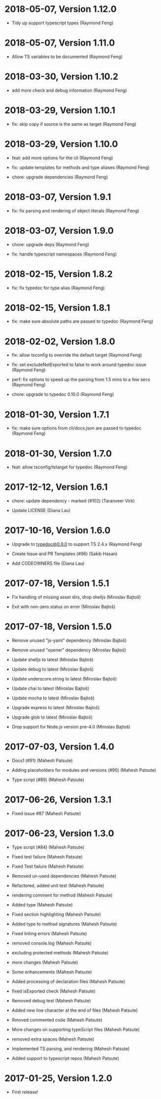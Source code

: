 2018-05-07, Version 1.12.0
==========================

 * Tidy up support typescript types (Raymond Feng)


2018-05-07, Version 1.11.0
==========================

 * Allow TS variables to be documented (Raymond Feng)


2018-03-30, Version 1.10.2
==========================

 * add more check and debug information (Raymond Feng)


2018-03-29, Version 1.10.1
==========================

 * fix: skip copy if source is the same as target (Raymond Feng)


2018-03-29, Version 1.10.0
==========================

 * feat: add more options for the cli (Raymond Feng)

 * fix: update templates for methods and type aliases (Raymond Feng)

 * chore: upgrade dependencies (Raymond Feng)


2018-03-07, Version 1.9.1
=========================

 * fix: fix parsing and rendering of object literals (Raymond Feng)


2018-03-07, Version 1.9.0
=========================

 * chore: upgrade deps (Raymond Feng)

 * fix: handle typescript namespaces (Raymond Feng)


2018-02-15, Version 1.8.2
=========================

 * fix: fix typedoc for type alias (Raymond Feng)


2018-02-15, Version 1.8.1
=========================

 * fix: make sure absolute paths are passed to typedoc (Raymond Feng)


2018-02-02, Version 1.8.0
=========================

 * fix: allow tsconfig to override the default target (Raymond Feng)

 * fix: set excludeNotExported to false to work around typedoc issue (Raymond Feng)

 * perf: fix options to speed up the parsing from 1.5 mins to a few secs (Raymond Feng)

 * chore: upgrade to typedoc 0.10.0 (Raymond Feng)


2018-01-30, Version 1.7.1
=========================

 * fix: make sure options from cli/docs.json are passed to typedoc (Raymond Feng)


2018-01-30, Version 1.7.0
=========================

 * feat: allow tsconfig/tstarget for typedoc (Raymond Feng)


2017-12-12, Version 1.6.1
=========================

 * chore: update dependency - marked (#102) (Taranveer Virk)

 * Update LICENSE (Diana Lau)


2017-10-16, Version 1.6.0
=========================

 * Upgrade to typedoc@0.9.0 to support TS 2.4.x (Raymond Feng)

 * Create Issue and PR Templates (#96) (Sakib Hasan)

 * Add CODEOWNERS file (Diana Lau)


2017-07-18, Version 1.5.1
=========================

 * Fix handling of missing asset dirs, drop shelljs (Miroslav Bajtoš)

 * Exit with non-zero status on error (Miroslav Bajtoš)


2017-07-18, Version 1.5.0
=========================

 * Remove unused "js-yaml" dependency (Miroslav Bajtoš)

 * Remove unused "opener" dependency (Miroslav Bajtoš)

 * Update shelljs to latest (Miroslav Bajtoš)

 * Update debug to latest (Miroslav Bajtoš)

 * Update underscore.string to latest (Miroslav Bajtoš)

 * Update chai to latest (Miroslav Bajtoš)

 * Update mocha to latest (Miroslav Bajtoš)

 * Upgrade express to latest (Miroslav Bajtoš)

 * Upgrade glob to latest (Miroslav Bajtoš)

 * Drop support for Node.js version pre-4.0 (Miroslav Bajtoš)


2017-07-03, Version 1.4.0
=========================

 * Docs1 (#91) (Mahesh Patsute)

 * Adding placeholders for modules and versions (#90) (Mahesh Patsute)

 * Type script (#89) (Mahesh Patsute)


2017-06-26, Version 1.3.1
=========================

 * Fixed issue #87 (Mahesh Patsute)


2017-06-23, Version 1.3.0
=========================

 * Type script (#84) (Mahesh Patsute)

 * Fixed test failure (Mahesh Patsute)

 * Fixed Test failure (Mahesh Patsute)

 * Removed un-used dependencies (Mahesh Patsute)

 * Refactored, added unit test (Mahesh Patsute)

 * rendering comment for method (Mahesh Patsute)

 * Added type (Mahesh Patsute)

 * Fixed section highlighting (Mahesh Patsute)

 * Added type to method signatures (Mahesh Patsute)

 * Fixed linting errors (Mahesh Patsute)

 * removed console.log (Mahesh Patsute)

 * excluding protected methods (Mahesh Patsute)

 * more changes (Mahesh Patsute)

 * Some enhancements (Mahesh Patsute)

 * Added processing of declaration files (Mahesh Patsute)

 * fixed isExported check (Mahesh Patsute)

 * Removed debug test (Mahesh Patsute)

 * Added new line character at the end of files (Mahesh Patsute)

 * Rmoved commented code (Mahesh Patsute)

 * More changes on supporting typeScript files (Mahesh Patsute)

 * removed extra spaces (Mahesh Patsute)

 * Implemented TS parsing, and rendering (Mahesh Patsute)

 * Added support to typescript repos (Mahesh Patsute)


2017-01-25, Version 1.2.0
=========================

 * First release!
